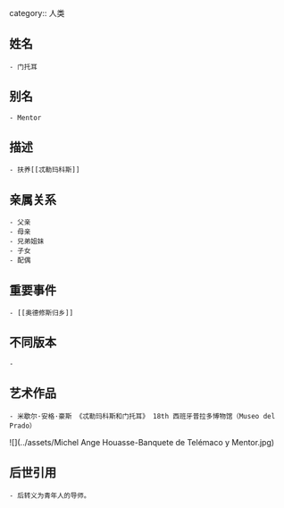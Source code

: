 category:: 人类
## 姓名
	- 门托耳
## 别名
	- Mentor
## 描述
	- 扶养[[忒勒玛科斯]]
## 亲属关系
	- 父亲
	- 母亲
	- 兄弟姐妹
	- 子女
	- 配偶
## 重要事件
	- [[奥德修斯归乡]]
## 不同版本
	-
## 艺术作品
	- 米歇尔·安格·豪斯 《忒勒玛科斯和门托耳》 18th 西班牙普拉多博物馆（Museo del Prado）
 ![](../assets/Michel Ange Houasse-Banquete de Telémaco y Mentor.jpg)
## 后世引用
	- 后转义为青年人的导师。
